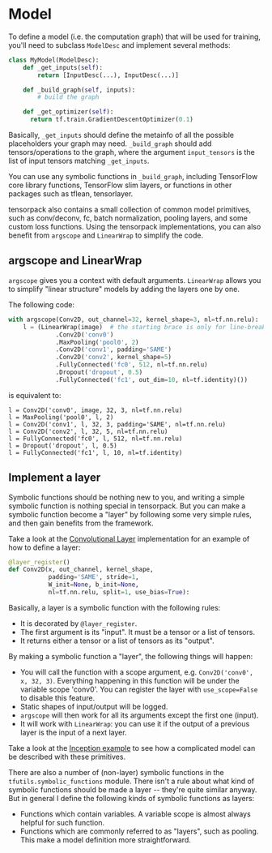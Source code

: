 
# Model

To define a model (i.e. the computation graph) that will be used for training,
you'll need to subclass `ModelDesc` and implement several methods:

```python
class MyModel(ModelDesc):
	def _get_inputs(self):
		return [InputDesc(...), InputDesc(...)]

	def _build_graph(self, inputs):
		# build the graph

	def _get_optimizer(self):
	  return tf.train.GradientDescentOptimizer(0.1)
```

Basically, `_get_inputs` should define the metainfo of all the possible placeholders your graph may need.
`_build_graph` should add tensors/operations to the graph, where
the argument `input_tensors` is the list of input tensors matching `_get_inputs`.

You can use any symbolic functions in `_build_graph`, including TensorFlow core library
functions, TensorFlow slim layers, or functions in other packages such as tflean, tensorlayer.

tensorpack also contains a small collection of common model primitives,
such as conv/deconv, fc, batch normalization, pooling layers, and some custom loss functions.
Using the tensorpack implementations, you can also benefit from `argscope` and `LinearWrap` to
simplify the code.

## argscope and LinearWrap
`argscope` gives you a context with default arguments.
`LinearWrap` allows you to simplify "linear structure" models by
adding the layers one by one.

The following code:
```python
with argscope(Conv2D, out_channel=32, kernel_shape=3, nl=tf.nn.relu):
	l = (LinearWrap(image)  # the starting brace is only for line-breaking
			 .Conv2D('conv0')
			 .MaxPooling('pool0', 2)
			 .Conv2D('conv1', padding='SAME')
			 .Conv2D('conv2', kernel_shape=5)
			 .FullyConnected('fc0', 512, nl=tf.nn.relu)
			 .Dropout('dropout', 0.5)
			 .FullyConnected('fc1', out_dim=10, nl=tf.identity)())
```
is equivalent to:
```
l = Conv2D('conv0', image, 32, 3, nl=tf.nn.relu)
l = MaxPooling('pool0', l, 2)
l = Conv2D('conv1', l, 32, 3, padding='SAME', nl=tf.nn.relu)
l = Conv2D('conv2', l, 32, 5, nl=tf.nn.relu)
l = FullyConnected('fc0', l, 512, nl=tf.nn.relu)
l = Dropout('dropout', l, 0.5)
l = FullyConnected('fc1', l, 10, nl=tf.identity)
```

## Implement a layer

Symbolic functions should be nothing new to you, and writing a simple symbolic function is nothing special in tensorpack.
But you can make a symbolic function become a "layer" by following some very simple rules, and then gain benefits from the framework.

Take a look at the [Convolutional Layer](../tensorpack/models/conv2d.py#L14) implementation for an example of how to define a layer:

```python
@layer_register()
def Conv2D(x, out_channel, kernel_shape,
           padding='SAME', stride=1,
           W_init=None, b_init=None,
           nl=tf.nn.relu, split=1, use_bias=True):
```

Basically, a layer is a symbolic function with the following rules:

+ It is decorated by `@layer_register`.
+ The first argument is its "input". It must be a tensor or a list of tensors.
+ It returns either a tensor or a list of tensors as its "output".


By making a symbolic function a "layer", the following things will happen:
+ You will call the function with a scope argument, e.g. `Conv2D('conv0', x, 32, 3)`.
	Everything happening in this function will be under the variable scope 'conv0'. You can register
	the layer with `use_scope=False` to disable this feature.
+ Static shapes of input/output will be logged.
+ `argscope` will then work for all its arguments except the first one (input).
+ It will work with `LinearWrap`: you can use it if the output of a previous layer is the input of a next layer.

Take a look at the [Inception example](../examples/Inception/inception-bn.py#L36) to see how a complicated model can be described with these primitives.

There are also a number of (non-layer) symbolic functions in the `tfutils.symbolic_functions` module.
There isn't a rule about what kind of symbolic functions should be made a layer -- they're quite
similar anyway. But in general I define the following kinds of symbolic functions as layers:
+ Functions which contain variables. A variable scope is almost always helpful for such function.
+ Functions which are commonly referred to as "layers", such as pooling. This make a model
	definition more straightforward.

